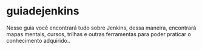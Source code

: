 # guiadejenkins
Nesse guia você encontrará tudo sobre Jenkins, dessa maneira, encontrará mapas mentais, cursos, trilhas e outras ferramentas para poder praticar o conhecimento adquirido..
